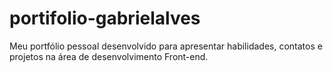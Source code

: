 # portifolio-gabrielalves
 Meu portfólio pessoal desenvolvido para apresentar habilidades, contatos e projetos na área de desenvolvimento Front-end.
